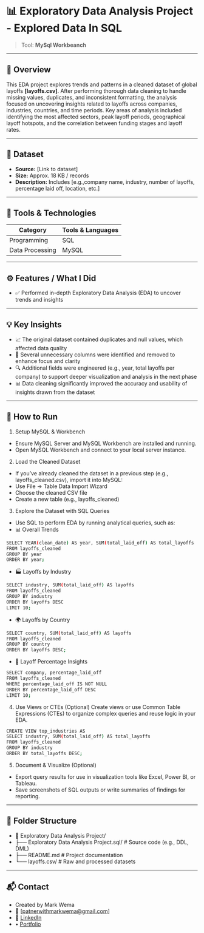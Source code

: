 # 📊 Exploratory Data Analysis Project - Explored Data In SQL
> Tool: **MySql Workbeanch**

---

## 🧠 Overview  
This EDA project explores trends and patterns in a cleaned dataset of global layoffs **[layoffs.csv]**. After performing thorough data cleaning to handle missing values, duplicates, and inconsistent formatting, the analysis focused on uncovering insights related to layoffs across companies, industries, countries, and time periods. Key areas of analysis included identifying the most affected sectors, peak layoff periods, geographical layoff hotspots, and the correlation between funding stages and layoff rates. 

---

## 📁 Dataset  
- **Source:** [Link to dataset]  
- **Size:** Approx. 18 KB / records  
- **Description:** Includes [e.g.,company name, industry, number of layoffs, percentage laid off, location, etc.]

---

## 🧰 Tools & Technologies

| Category         | Tools & Languages                       |
|------------------|------------------------------------------|
| Programming      | SQL                                      |
| Data Processing  | MySQL                                    |

---

## ⚙️ Features / What I Did
- ✅ Performed in-depth Exploratory Data Analysis (EDA) to uncover trends and insights


---

## 💡 Key Insights  
- 📈 The original dataset contained duplicates and null values, which affected data quality
- 🧹 Several unnecessary columns were identified and removed to enhance focus and clarity
- 🔍 Additional fields were engineered (e.g., year, total layoffs per company) to support deeper visualization and analysis in the next phase
- 📊 Data cleaning significantly improved the accuracy and usability of insights drawn from the dataset

---

## 🚀 How to Run
1. Setup MySQL & Workbench
- Ensure MySQL Server and MySQL Workbench are installed and running.
- Open MySQL Workbench and connect to your local server instance.
2. Load the Cleaned Dataset
- If you’ve already cleaned the dataset in a previous step (e.g., layoffs_cleaned.csv), import it into MySQL:
- Use File → Table Data Import Wizard
- Choose the cleaned CSV file
- Create a new table (e.g., layoffs_cleaned)
3. Explore the Dataset with SQL Queries
- Use SQL to perform EDA by running analytical queries, such as:
- 📊 Overall Trends
```bash
SELECT YEAR(clean_date) AS year, SUM(total_laid_off) AS total_layoffs
FROM layoffs_cleaned
GROUP BY year
ORDER BY year;
```
- 🏭 Layoffs by Industry
```bash
SELECT industry, SUM(total_laid_off) AS layoffs
FROM layoffs_cleaned
GROUP BY industry
ORDER BY layoffs DESC
LIMIT 10;
```
- 🌍 Layoffs by Country
```bash
SELECT country, SUM(total_laid_off) AS layoffs
FROM layoffs_cleaned
GROUP BY country
ORDER BY layoffs DESC;
```
- 🧾 Layoff Percentage Insights
```bash
SELECT company, percentage_laid_off
FROM layoffs_cleaned
WHERE percentage_laid_off IS NOT NULL
ORDER BY percentage_laid_off DESC
LIMIT 10;
```
4. Use Views or CTEs (Optional)
Create views or use Common Table Expressions (CTEs) to organize complex queries and reuse logic in your EDA.
```bash
CREATE VIEW top_industries AS
SELECT industry, SUM(total_laid_off) AS total_layoffs
FROM layoffs_cleaned
GROUP BY industry
ORDER BY total_layoffs DESC;
```
5. Document & Visualize (Optional)
- Export query results for use in visualization tools like Excel, Power BI, or Tableau.
- Save screenshots of SQL outputs or write summaries of findings for reporting.

---

## 🧩 Folder Structure
- 📁 Exploratory Data Analysis Project/
- ├── Exploratory Data Analysis Project.sql/      # Source code (e.g., DDL, DML)
- ├── README.md         # Project documentation
- └── layoffs.csv/      # Raw and processed datasets

---

## 📬 Contact
- Created by Mark Wema
- 📧 [patnerwithmarkwema@gmail.com]
- 🔗 [LinkedIn](https://www.linkedin.com/in/mark-wema-385193328/)
-  • [Portfolio]()
